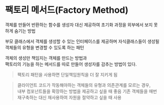 # 팩토리 메서드(Factory Method)

객체를 만들어 반환하는 함수를 생성자 대신 제공하여 초기화 과정을 외부에서 보지 못하게 숨기는 방법

부모 클래스에서 객체를 생성할 수 있는 인터페이스를 제공하며 자식클래스들이 생성될 객체들의 유형을 변경할 수 있도록 하는 패턴

객체의 생성만 책임지는 객체를 만드는 방법과 <br>
팩토리의 기능을 하는 메서드를 따로 만들어 생성자를 감추는 방법이 있다.

> 팩토리 패턴을 사용하면 단일책임원칙을 더 잘 지키게 됨 

> 클라이언트 코드가 작동해야하는 객체들의 유형과 의존관계를 모르는 경우,<br>
> 내부 컴포넌트들을 확장하는 방법을 제공하고 싶을 때 좋음
> 기존 객체들을 매번 재구축하는 대신 재사용하여 자원을 절약하고 싶을 때 사용